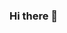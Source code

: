 ### Hi there 👋

<!--
**ProxyFit/proxyfit** is a ✨ _special_ ✨ repository because its `README.md` (this file) appears on your GitHub profile.

Here are some ideas to get you started:

- 🔭 I’m currently working on unammed surface vehicle
- 🌱 I’m currently learning VScode
- 👯 I’m looking to collaborate on space research
- 💬 Ask me about my knowledges, languages
- ⚡ Fun fact: ...
-->
